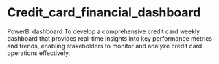 # Credit_card_financial_dashboard
PowerBi dashboard 
To develop a comprehensive credit card weekly dashboard that provides real-time insights into key performance metrics and trends, enabling stakeholders to monitor and analyze credit card operations effectively.
